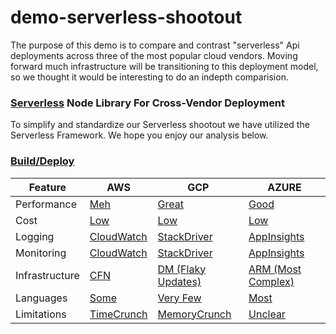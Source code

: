 ﻿# demo-serverless-shootout

The purpose of this demo is to compare and contrast "serverless" Api deployments across three of the most 
popular cloud vendors. Moving forward much infrastructure will be transitioning to this deployment model, so
we thought it would be interesting to do an indepth comparision. 


### [Serverless](https://serverless.com/) Node Library For Cross-Vendor Deployment

To simplify and standardize our Serverless shootout we have utilized the Serverless Framework.
We hope you enjoy our analysis below. 

### [Build/Deploy](https://ronniehicks.visualstudio.com/Demo)


| Feature | AWS | GCP | AZURE | 
| ------- | --- | --- | ----- |
| Performance | [Meh](https://ronniehicks.github.io/demo-serverless-shootout/performance/aws/index.html) | [Great](https://ronniehicks.github.io/demo-serverless-shootout/performance/google/index.html) | [Good](https://ronniehicks.github.io/demo-serverless-shootout/performance/azure/index.html)|
| Cost | [Low](https://console.aws.amazon.com/billing/home?region=us-west-2#/) | [Low](https://console.cloud.google.com/billing/0150B0-E8E5D9-2A653F/budgets) | [Low](https://portal.azure.com/#@lumeris.com/resource/subscriptions/f9861fb5-3903-4e0b-a98f-0dd72b41c61f/overview) | 
| Logging | [CloudWatch](https://us-west-2.console.aws.amazon.com/cloudwatch/home?region=us-west-2#logStream:group=/aws/lambda/my-express-application-dev-app) | [StackDriver](https://console.cloud.google.com/logs/viewer?project=serverlessdemo-218122&minLogLevel=0) | [AppInsights](https://portal.azure.com/#blade/Microsoft_Azure_Monitoring/AzureMonitoringBrowseBlade/overview) | 
| Monitoring | [CloudWatch](https://us-west-2.console.aws.amazon.com/cloudwatch/home?region=us-west-2#dashboards:name=ServerlessDashboard) | [StackDriver](https://app.google.stackdriver.com/dashboards/8617359297541043837?project=serverlessdemo-218122) | [AppInsights](https://portal.azure.com/#blade/Microsoft_Azure_Monitoring/AzureMonitoringBrowseBlade/overview) |
| Infrastructure | [CFN](docs/infrastructure/aws/template.yml) | [DM (Flaky Updates)](docs/infrastructure/gcp/template.yml) | [ARM (Most Complex)](docs/infrastructure/azure) |
| Languages | [Some](https://aws.amazon.com/lambda/faqs/) | [Very Few](https://cloud.google.com/functions/docs/writing/) | [Most](https://docs.microsoft.com/en-us/azure/azure-functions/supported-languages) |
| Limitations | [TimeCrunch](https://docs.aws.amazon.com/lambda/latest/dg/limits.html) | [MemoryCrunch](https://cloud.google.com/functions/quotas) | [Unclear](https://docs.microsoft.com/en-us/azure/azure-subscription-service-limits) |
